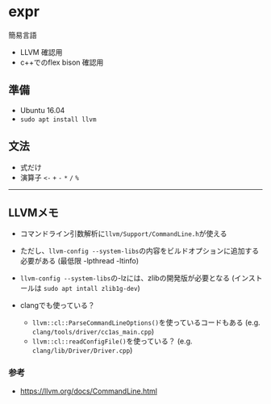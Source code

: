 # expr
簡易言語

* LLVM 確認用
* c++でのflex bison 確認用


## 準備
* Ubuntu 16.04
* `sudo apt install llvm`


## 文法
* 式だけ
* 演算子 `<-` `+` `-` `*` `/` `%`


---


## LLVMメモ
* コマンドライン引数解析に`llvm/Support/CommandLine.h`が使える

* ただし、`llvm-config --system-libs`の内容をビルドオプションに追加する必要がある
  (最低限 -lpthread -ltinfo)

* `llvm-config --system-libs`の-lzには、zlibの開発版が必要となる
  (インストールは `sudo apt intall zlib1g-dev`)

* clangでも使っている？
    * `llvm::cl::ParseCommandLineOptions()`を使っているコードもある
      (e.g. `clang/tools/driver/cc1as_main.cpp`)
    * `llvm::cl::readConfigFile()`を使っている？
      (e.g. `clang/lib/Driver/Driver.cpp`)

### 参考
* <https://llvm.org/docs/CommandLine.html>

